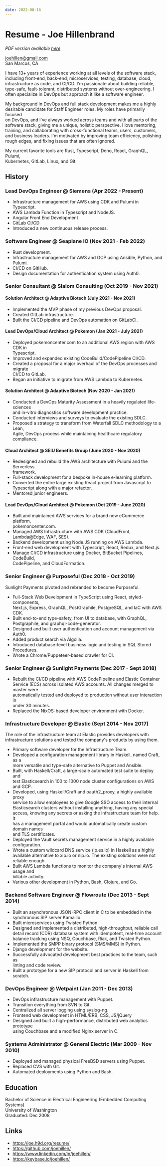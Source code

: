 ```yaml
---
date: 2022-08-16
---
```


# Resume - Joe Hillenbrand

*PDF version available [here](https://joe.h9d.org/resume/joehillen-resume.pdf)*

joehillen@gmail.com  
San Marcos, CA

I have 13+ years of experience working at all levels of the software stack,  
including front-end, back-end, microservices, testing, database, cloud,  
infrastructure as code, and CI/CD. I'm passionate about building reliable,  
type-safe, fault-tolerant, distributed systems without over-engineering. I  
often specialize in DevOps but approach it like a software engineer.  
  
My background in DevOps and full stack development makes me a highly  
desirable candidate for Staff Engineer roles. My roles have primarily focused  
on DevOps, and I've always worked across teams and with all parts of the  
software stack, giving me a unique, holistic perspective. I love mentoring,  
training, and collaborating with cross-functional teams, users, customers,  
and business leaders. I'm motivated by improving team efficiency, polishing  
rough edges, and fixing issues that are often ignored.  
  
My current favorite tools are Rust, Typescript, Deno, React, GraqhQL, Pulumi,  
Kubernetes, GitLab, Linux, and Git.  
  
## History

### Lead DevOps Engineer @ Siemens (Apr 2022 - Present)

- Infrastructure management for AWS using CDK and Pulumi in Typescript.  
- AWS Lambda Function in Typescript and NodeJS.  
- Angular Front End Development  
- GitLab CI/CD  
- Introduced a new continuous release process.  

### Software Engineer @ Seaplane IO (Nov 2021 - Feb 2022)

- Rust development.  
- Infrastructure management for AWS and GCP using Ansible, Python, and Pulumi.  
- CI/CD on GitHub.  
- Design documentation for authentication system using Auth0.  

### Senior Consultant @ Slalom Consulting (Oct 2019 - Nov 2021)

#### Solution Architect @ Adaptive Biotech (July 2021 - Nov 2021)

- Implemented the MVP phase of my previous DevOps proposal.  
- Created GitLab infrastructure.  
- Built the CI/CD pipeline and DevOps automation on GitLabCI.  

#### Lead DevOps/Cloud Architect @ Pokemon (Jan 2021 - July 2021)

- Deployed pokemoncenter.com to an additional AWS region with AWS CDK in  
  Typescript.  
- Improved and expanded existing CodeBuild/CodePipeline CI/CD.  
- Created a proposal for a major overhaul of the DevOps processes and migrate  
  CI/CD to GitLab.  
- Began an initiative to migrate from AWS Lambda to Kubernetes.  

#### Solution Architect @ Adaptive Biotech (Nov 2020 - Jan 2021)

- Conducted a DevOps Maturity Assessment in a heavily regulated life-sciences  
  and in-vitro diagnostics software development practice.  
- Conducted interviews and surveys to evaluate the existing SDLC.  
- Proposed a strategy to transform from Waterfall SDLC methodology to a Lean,  
  Agile, DevOps process while maintaining healthcare regulatory compliance.  

#### Cloud Architect @ SEIU Benefits Group (June 2020 - Nov 2020)

- Redesigned and rebuild the AWS architecture with Pulumi and the Serverless  
  framework.  
- Full-stack development for a bespoke in-house e-learning platform.  
- Converted the entire large existing React project from Javascript to  
  Typescript along with a major refactor.  
- Mentored junior engineers.  

#### Lead DevOps/Cloud Architect @ Pokemon (Oct 2019 - June 2020)

- Built and maintained AWS services for a brand new eCommerce platform,  
  pokemoncenter.com.  
- Managed AWS Infrastructure with AWS CDK (CloudFront, Lambda@Edge, WAF, SES).  
- Backend development using Node.JS running on AWS Lambda.  
- Front-end web development with Typescript, React, Redux, and Next.js.  
- Manage CI/CD infrastructure using Docker, BitBucket Pipelines, CodeBuild,  
  CodePipeline, and CloudFormation.  

### Senior Engineer @ Purposeful (Dec 2018 - Oct 2019)

Sunlight Payments pivoted and rebranded to become Purposeful.

- Full-Stack Web Development in TypeScript using React, styled-components,  
  Next.js, Express, GraphQL, PostGraphile, PostgreSQL, and IaC with AWS CDK.  
- Built end-to-end type-safety, from UI to database, with GraphQL,  
  Postgraphile, and graphql-code-generator.  
- Designed and built user authentication and account management via Auth0.  
- Added product search via Algolia.  
- Introduced database-level business logic and testing in SQL Stored  
  Procedures.  
- Wrote a Chrome/Puppeteer-based crawler for CI.  

### Senior Engineer @ Sunlight Payments (Dec 2017 - Sept 2018)

- Rebuilt the CI/CD pipeline with AWS CodePipeline and Elastic Container  
  Service (ECS) across isolated AWS accounts. All changes merged to master were  
  automatically tested and deployed to production without user interaction in  
  under 30 minutes.  
- Replaced the NixOS-based developer environment with Docker.  

### Infrastructure Developer @ Elastic (Sept 2014 - Nov 2017)

The role of the infrastructure team at Elastic provides developers with  
infrastructure solutions and tested the company's products by using them.

- Primary software developer for the Infrastructure Team.  
- Developed a configuration management library in Haskell, named Craft, as a  
  more versatile and type-safe alternative to Puppet and Ansible.  
- Built, with Haskell/Craft, a large-scale automated test suite to deploy and  
  test Elasticsearch in 100 to 1000 node cluster configurations on AWS and GCP.  
- Developed, using Haskell/Craft and oauth2_proxy, a highly available proxy  
  service to allow employees to give Google SSO access to their internal  
  Elasticsearch clusters without installing anything, having any special  
  access, knowing any secrets or asking the infrastructure team for help. It  
  has a management portal and would automatically create custom domain names  
  and TLS certificates.  
- Deployed the Vault secrets management service in a highly available  
  configuration.  
- Wrote a custom wildcard DNS service (ip.es.io) in Haskell as a highly  
  available alternative to xip.io or nip.io. The existing solutions were not  
  reliable enough.  
- Built AWS Lambda functions to monitor the company's internal AWS usage and  
  billable activity.  
- Various other development in Python, Bash, Clojure, and Go.  

### Backend Software Engineer @ Flowroute (Dec 2013 - Sept 2014)

- Built an asynchronous JSON-RPC client in C to be embedded in the  
  synchronous SIP server Kamailio.  
- Built microservices using Twisted Python.  
- Designed and implemented a distributed, high-throughput, reliable call  
  detail record (CDR) database system with idempotent, real-time account  
  balance tracking using NSQ, Couchbase, Riak, and Twisted Python.  
- Implemented the SMPP binary protocol (SMS/MMS) in Python.  
- Django development for the website.  
- Successfully advocated development best practices to the team, such as  
  linting and code review.  
- Built a prototype for a new SIP protocol and server in Haskell from scratch.  

### DevOps Engineer @ Wetpaint (Jan 2011 - Dec 2013)

- DevOps infrastructure management with Puppet.  
- Transition everything from SVN to Git.  
- Centralized all server logging using syslog-ng.  
- Frontend web development in HTML/ERB, CSS, JS/jQuery  
- Designed and built a high-performance, distributed web analytics prototype  
  using Couchbase and a modified Nginx server in C.  

### Systems Administrator @ General Electric (Mar 2009 - Nov 2010)

- Deployed and managed physical FreeBSD servers using Puppet.  
- Replaced CVS with Git.  
- Automated deployments using Python and Bash.  

## Education

Bachelor of Science in Electrical Engineering (Embedded Computing Systems)  
University of Washington  
Graduated: Dec 2008  

## Links

- <https://joe.h9d.org/resume/>
- <https://github.com/joehillen/>
- <https://www.linkedin.com/in/joehillen/>
- <https://keybase.io/joehillen/>

